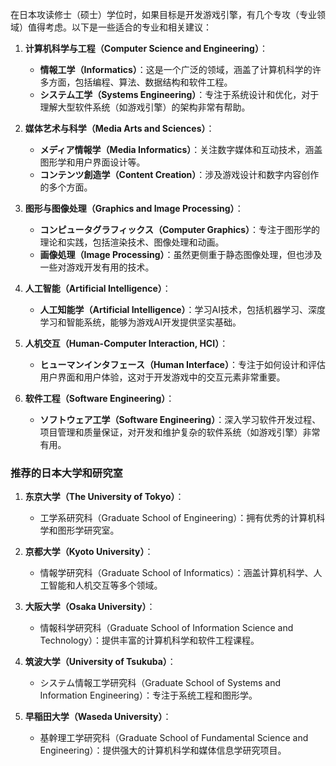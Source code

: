 在日本攻读修士（硕士）学位时，如果目标是开发游戏引擎，有几个专攻（专业领域）值得考虑。以下是一些适合的专业和相关建议：

1. **计算机科学与工程（Computer Science and Engineering）**：
    
    - **情報工学（Informatics）**：这是一个广泛的领域，涵盖了计算机科学的许多方面，包括编程、算法、数据结构和软件工程。
    - **システム工学（Systems Engineering）**：专注于系统设计和优化，对于理解大型软件系统（如游戏引擎）的架构非常有帮助。
2. **媒体艺术与科学（Media Arts and Sciences）**：
    
    - **メディア情報学（Media Informatics）**：关注数字媒体和互动技术，涵盖图形学和用户界面设计等。
    - **コンテンツ創造学（Content Creation）**：涉及游戏设计和数字内容创作的多个方面。
3. **图形与图像处理（Graphics and Image Processing）**：
    
    - **コンピュータグラフィックス（Computer Graphics）**：专注于图形学的理论和实践，包括渲染技术、图像处理和动画。
    - **画像処理（Image Processing）**：虽然更侧重于静态图像处理，但也涉及一些对游戏开发有用的技术。
4. **人工智能（Artificial Intelligence）**：
    
    - **人工知能学（Artificial Intelligence）**：学习AI技术，包括机器学习、深度学习和智能系统，能够为游戏AI开发提供坚实基础。
5. **人机交互（Human-Computer Interaction, HCI）**：
    
    - **ヒューマンインタフェース（Human Interface）**：专注于如何设计和评估用户界面和用户体验，这对于开发游戏中的交互元素非常重要。
6. **软件工程（Software Engineering）**：
    
    - **ソフトウェア工学（Software Engineering）**：深入学习软件开发过程、项目管理和质量保证，对开发和维护复杂的软件系统（如游戏引擎）非常有用。

### 推荐的日本大学和研究室

1. **东京大学（The University of Tokyo）**：
    
    - 工学系研究科（Graduate School of Engineering）：拥有优秀的计算机科学和图形学研究室。
2. **京都大学（Kyoto University）**：
    
    - 情報学研究科（Graduate School of Informatics）：涵盖计算机科学、人工智能和人机交互等多个领域。
3. **大阪大学（Osaka University）**：
    
    - 情報科学研究科（Graduate School of Information Science and Technology）：提供丰富的计算机科学和软件工程课程。
4. **筑波大学（University of Tsukuba）**：
    
    - システム情報工学研究科（Graduate School of Systems and Information Engineering）：专注于系统工程和图形学。
5. **早稲田大学（Waseda University）**：
    
    - 基幹理工学研究科（Graduate School of Fundamental Science and Engineering）：提供强大的计算机科学和媒体信息学研究项目。